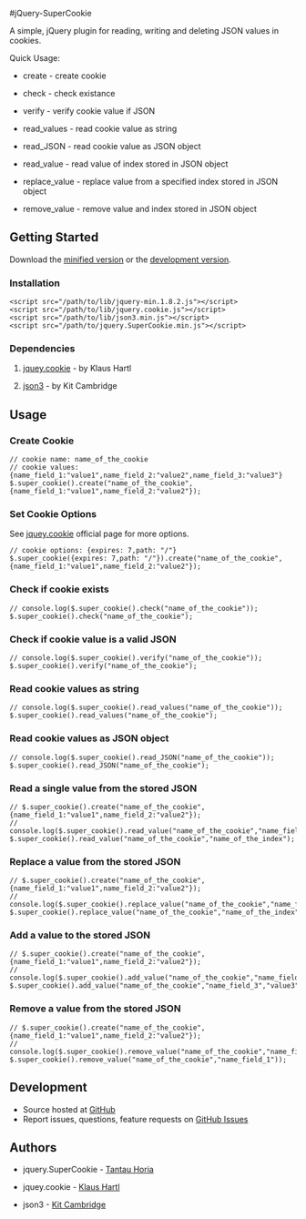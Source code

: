 #jQuery-SuperCookie

A simple, jQuery plugin for reading, writing and deleting JSON values in cookies.

Quick Usage:

- create - create cookie

- check - check existance

- verify - verify cookie value if JSON

- read_values - read cookie value as string

- read_JSON - read cookie value as JSON object

- read_value - read value of index stored in JSON object

- replace_value - replace value from a specified index stored in JSON object

- remove_value - remove value and index stored in JSON object

## Getting Started

Download the [minified version][min] or the [development version][max].

[min]: https://raw.github.com/tantau-horia/jquery-SuperCookie/master/jquery.SuperCookie.min.js
[max]: https://raw.github.com/tantau-horia/jquery-SuperCookie/master/jquery.SuperCookie.js

### Installation

    <script src="/path/to/lib/jquery-min.1.8.2.js"></script>
    <script src="/path/to/lib/jquery.cookie.js"></script>
    <script src="/path/to/lib/json3.min.js"></script>
    <script src="/path/to/jquery.SuperCookie.min.js"></script>

### Dependencies

1. [jquey.cookie][jquery.cookie] - by Klaus Hartl

[jquery.cookie]: https://github.com/carhartl/jquery-cookie

2. [json3][json3] - by Kit Cambridge

[json3]: https://github.com/bestiejs/json3

## Usage

### Create Cookie

    // cookie name: name_of_the_cookie
    // cookie values: {name_field_1:"value1",name_field_2:"value2",name_field_3:"value3"}
    $.super_cookie().create("name_of_the_cookie",{name_field_1:"value1",name_field_2:"value2"});

### Set Cookie Options

See [jquey.cookie][cookie_options] official page for more options.

    // cookie options: {expires: 7,path: "/"}
    $.super_cookie({expires: 7,path: "/"}).create("name_of_the_cookie",{name_field_1:"value1",name_field_2:"value2"});

[cookie_options]: https://github.com/carhartl/jquery-cookie#cookie-options

### Check if cookie exists

    // console.log($.super_cookie().check("name_of_the_cookie"));
    $.super_cookie().check("name_of_the_cookie");


### Check if cookie value is a valid JSON

    // console.log($.super_cookie().verify("name_of_the_cookie"));
    $.super_cookie().verify("name_of_the_cookie");


### Read cookie values as string

    // console.log($.super_cookie().read_values("name_of_the_cookie"));
    $.super_cookie().read_values("name_of_the_cookie");


### Read cookie values as JSON object

    // console.log($.super_cookie().read_JSON("name_of_the_cookie"));
    $.super_cookie().read_JSON("name_of_the_cookie");

### Read a single value from the stored JSON

    // $.super_cookie().create("name_of_the_cookie",{name_field_1:"value1",name_field_2:"value2"});
    // console.log($.super_cookie().read_value("name_of_the_cookie","name_field_1"));
    $.super_cookie().read_value("name_of_the_cookie","name_of_the_index");

### Replace a value from the stored JSON

    // $.super_cookie().create("name_of_the_cookie",{name_field_1:"value1",name_field_2:"value2"});
    // console.log($.super_cookie().replace_value("name_of_the_cookie","name_field_1","new_value"));
    $.super_cookie().replace_value("name_of_the_cookie","name_of_the_index","new_value");


### Add a value to the stored JSON

    // $.super_cookie().create("name_of_the_cookie",{name_field_1:"value1",name_field_2:"value2"});
    // console.log($.super_cookie().add_value("name_of_the_cookie","name_field_3","value3"));
    $.super_cookie().add_value("name_of_the_cookie","name_field_3","value3");


### Remove  a value from the stored JSON

    // $.super_cookie().create("name_of_the_cookie",{name_field_1:"value1",name_field_2:"value2"});
    // console.log($.super_cookie().remove_value("name_of_the_cookie","name_field_1"));
    $.super_cookie().remove_value("name_of_the_cookie","name_field_1"));

## Development

- Source hosted at [GitHub](https://github.com/tantau-horia/jquery-SuperCookie)
- Report issues, questions, feature requests on [GitHub Issues](https://github.com/tantau-horia/jquery-SuperCookie/issues)

## Authors

- jquery.SuperCookie - [Tantau Horia](https://github.com/tantau-horia/)

- jquey.cookie - [Klaus Hartl](https://github.com/carhartl/jquery-cookie)

- json3 - [Kit Cambridge](https://github.com/bestiejs/json3)